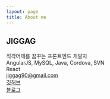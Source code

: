 ```yaml
---
layout: page
title: About me
---
```



## JIGGAG
직각어깨를 꿈꾸는 프론트엔드 개발자  
AngularJS, MySQL, Java, Cordova, SVN  
React  
jiggag90@gmail.com  
[깃허브](https://github.com/jiggag)  
[블로그](https://jiggag.github.io)  
